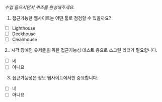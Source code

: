 *수업 들으시면서 퀴즈를 완성해주세요.*

1. 접근가능한 웹사이트는 어떤 툴로 점검할 수 있을까요?

- [ ] Lighthouse
- [ ] Deckhouse
- [ ] Cleanhouse

2.. 시각 장애인 유저들을 위한 접근가능성 테스트 용으로 스크린 리더가 필요합니다.

- [ ] 네
- [ ] 아니요

3. 접근가능성은 정보 웹사이트에서만 중요합니다.
   
- [ ] 네
- [ ] 아니요
